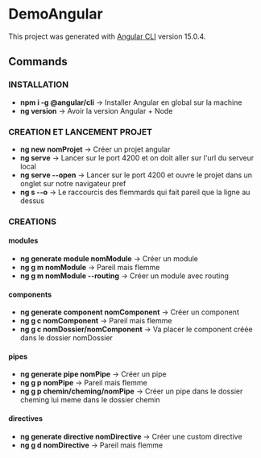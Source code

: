 # DemoAngular

This project was generated with [Angular CLI](https://github.com/angular/angular-cli) version 15.0.4.

## Commands
### INSTALLATION  
- **npm i -g @angular/cli** → Installer Angular en global sur la machine
- **ng version** → Avoir la version Angular + Node

### CREATION ET LANCEMENT PROJET 
- **ng new nomProjet** → Créer un projet angular
- **ng serve** → Lancer sur le port 4200 et on doit aller sur l'url du serveur local
- **ng serve --open** → Lancer sur le port 4200 et ouvre le projet dans un onglet sur notre navigateur pref
- **ng s --o** → Le raccourcis des flemmards qui fait pareil que la ligne au dessus 

### CREATIONS 
#### modules
- **ng generate module nomModule** → Créer un module
- **ng g m nomModule** → Pareil mais flemme
- **ng g m nomModule --routing** → Créer un module avec routing

#### components
- **ng generate component nomComponent** → Créer un component
- **ng g c nomComponent** → Pareil mais flemme
- **ng g c nomDossier/nomComponent** → Va placer le component créée dans le dossier nomDossier

#### pipes
- **ng generate pipe nomPipe** → Créer un pipe
- **ng g p nomPipe** → Pareil mais flemme
- **ng g p chemin/cheming/nomPipe**	→ Créer un pipe dans le dossier cheming lui meme dans le dossier chemin

#### directives
- **ng generate directive nomDirective** → Créer une custom directive
- **ng g d nomDirective** → Pareil mais flemme


